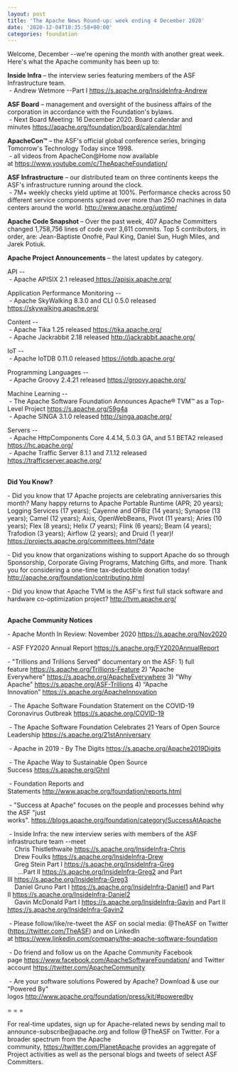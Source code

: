 ```yaml
---
layout: post
title: 'The Apache News Round-up: week ending 4 December 2020'
date: '2020-12-04T10:35:58+00:00'
categories: foundation
---
```

<p></p><p></p><p></p><p>Welcome, December --we're opening the month with another great week. Here's what the Apache
 community has been up to:</p><p>
<b><span class="il">Inside</span> <span class="il">Infra</span></b> – the interview series featuring members of the ASF Infrastructure team.<br>
&nbsp;- Andrew Wetmore --Part I <a href="https://s.apache.org/InsideInfra-Andrew" target="_blank">https://s.apache.org/InsideInfra-Andrew</a> <br>
</p><span style="font-weight: 700;">ASF Board</span>&nbsp;– management and oversight of the business affairs of the corporation in accordance with the Foundation's bylaws.<br>&nbsp;- Next Board Meeting: 16 December 2020. Board calendar and minutes&nbsp;<a href="https://apache.org/foundation/board/calendar.html" target="_blank">https://apache.org/foundation/board/calendar.html</a><p></p><p><span style="font-weight: 700;">ApacheCon™</span>&nbsp;– the ASF's official global conference series, bringing Tomorrow's Technology Today since 1998.<br>&nbsp;- all videos from ApacheCon@Home now available at&nbsp;<a href="https://www.youtube.com/c/TheApacheFoundation/" target="_blank">https://www.youtube.com/c/TheApacheFoundation/</a>&nbsp;&nbsp;<br></p><p><span style="font-weight: 700;">ASF Infrastructure</span>&nbsp;– our distributed team on three continents keeps the ASF's infrastructure running around the clock.<br>&nbsp;- 7M+ weekly checks yield uptime at 100%. Performance checks across 50 different service components spread over more than 250 machines in data centers around the world.&nbsp;<a href="http://www.apache.org/uptime/" target="_blank">http://www.apache.org/uptime/</a><br></p><p><span style="font-weight: 700;">Apache Code Snapshot&nbsp;</span>– Over the past week, 407 Apache Committers changed 1,758,756 lines of code over 3,611 commits. Top 5 contributors, in order, are: Jean-Baptiste Onofré, Paul King, Daniel Sun, Hugh Miles, and Jarek Potiuk. &nbsp; &nbsp; &nbsp; &nbsp; &nbsp; &nbsp; &nbsp; &nbsp; &nbsp; &nbsp; </p><p><span style="font-weight: 700;">Apache Project Announcements</span>&nbsp;– the latest updates by category.</p><p>API --<br>
&nbsp;- Apache <span class="il">APISIX</span> 2.1 released<a href="https://apisix.apache.org/" rel="noreferrer" target="_blank" data-saferedirecturl="https://www.google.com/url?q=https://apisix.apache.org/&amp;source=gmail&amp;ust=1607102210377000&amp;usg=AFQjCNGiHvT67sZz3JgPJnM862TrnG0zFg"> https://<span class="il">apisix</span>.apache.org/</a></p><p>Application Performance Monitoring --<br>&nbsp;- Apache <span class="il">SkyWalking</span> 8.3.0 and <span class="il">CLI</span> 0.5.0 released <a href="https://skywalking.apache.org/" rel="noreferrer" target="_blank" data-saferedirecturl="https://www.google.com/url?q=https://skywalking.apache.org/&amp;source=gmail&amp;ust=1607103082589000&amp;usg=AFQjCNFTnZ8wAT8k3z0zUp7DkSp-Kuxrtw">https://<span class="il">skywalking</span>.apache.org/</a></p>Content --<br>&nbsp;- Apache <span class="il">Tika</span> 1.25 released <a href="https://tika.apache.org/" rel="noreferrer" target="_blank" data-saferedirecturl="https://www.google.com/url?q=https://tika.apache.org/&amp;source=gmail&amp;ust=1607103809789000&amp;usg=AFQjCNHzBi5effYvqne4MVotep7mrJwuEw">https://<span class="il">tika</span>.apache.org/</a><br>&nbsp;- Apache <span class="il">Jackrabbit</span> 2.18 released <a href="http://jackrabbit.apache.org/" rel="noreferrer" target="_blank" data-saferedirecturl="https://www.google.com/url?q=http://jackrabbit.apache.org/&amp;source=gmail&amp;ust=1607102212514000&amp;usg=AFQjCNFYvtZOfdOYpFZyXhG91C18DjnpQA">http://<span class="il">jackrabbit</span>.apache.org/</a>
<p></p><p>IoT --<br>&nbsp;- Apache <span class="il">IoTDB</span> 0.11.0 released <a href="https://iotdb.apache.org/" rel="noreferrer" target="_blank" data-saferedirecturl="https://www.google.com/url?q=https://iotdb.apache.org/&amp;source=gmail&amp;ust=1607103021883000&amp;usg=AFQjCNE0Hd4F34RFNsOVTgao6IXvrDVgmA">https://<span class="il">iotdb</span>.apache.org/</a></p><p></p><p>Programming Languages --<br>&nbsp;- Apache <span class="il">Groovy</span> 2.4.21 released <a href="https://groovy.apache.org/" rel="noreferrer" target="_blank" data-saferedirecturl="https://www.google.com/url?q=https://groovy.apache.org/&amp;source=gmail&amp;ust=1607104156640000&amp;usg=AFQjCNFLwUHqVRCHuZTh9zsO27eEeZxNcA">https://<span class="il">groovy</span>.apache.org/</a></p><p>Machine Learning --<br>&nbsp;- The Apache Software Foundation Announces Apache® TVM™ as a Top-Level Project <a href="https://s.apache.org/59g4a" target="_blank">https://s.apache.org/59g4a</a><br>&nbsp;- Apache SINGA 3.1.0 released <a href="http://singa.apache.org/" target="_blank">http://singa.apache.org/</a><wbr></p><p><wbr>Servers --<br>&nbsp;- Apache <span class="il">HttpComponents</span> Core 4.4.14, 5.0.3 GA, and 5.1 BETA2 released<a href="https://hc.apache.org/" rel="noreferrer" target="_blank" data-saferedirecturl="https://www.google.com/url?q=https://hc.apache.org/&amp;source=gmail&amp;ust=1607103862922000&amp;usg=AFQjCNFVNGczFNT5lJ7_uyv9hqThMpPTJg"> </a><a href="https://hc.apache.org/" target="_blank">https://hc.apache.org/</a><br>&nbsp;- Apache <span class="il">Traffic</span> <span class="il">Server</span> 8.1.1 and 7.1.12 released<a href="https://trafficserver.apache.org/" rel="noreferrer" target="_blank" data-saferedirecturl="https://www.google.com/url?q=https://trafficserver.apache.org/&amp;source=gmail&amp;ust=1607103944333000&amp;usg=AFQjCNGRbgpjo9eS_Po1zPpk0eCIat_dAA"> https://trafficserver.apache.o<wbr>rg/</a></p><p></p><p><span style="font-weight: 700;">&nbsp;<br>Did You Know?</span></p><p>- Did you know that 17 Apache projects are celebrating anniversaries this month? Many happy returns to Apache Portable Runtime (APR; 20 years); Logging Services (17 years); Cayenne and OFBiz (14 years); Synapse (13 years); Camel (12 years); Axis, OpenWebBeans, Pivot (11 years); Aries (10 years); Flex (8 years); Helix (7 years); Flink (6 years); Beam (4 years); Trafodion (3 years); Airflow (2 years); and Druid (1 year)! <a href="https://projects.apache.org/committees.html?date" target="_blank">https://projects.apache.org/committees.html?date</a> <br></p><p>- Did you know that organizations wishing to support Apache do so through Sponsorship, Corporate Giving Programs, Matching Gifts, and more. Thank you for considering a one-time tax-deductible donation today! <a href="http://apache.org/foundation/contributing.html" target="_blank">http://apache.org/foundation/contributing.html</a>&nbsp;<br></p><p>- Did you know that Apache TVM is&nbsp;the ASF's first full stack software and hardware co-optimization project? <a href="http://tvm.apache.org/" target="_blank">http://tvm.apache.org/</a><br><br></p><p><span style="font-weight: 700;">Apache Community Notices</span><br></p><p>- Apache Month In Review: November 2020&nbsp;<a href="https://s.apache.org/Nov2020" target="_blank">https://s.apache.org/Nov2020</a><br></p><p>- ASF FY2020 Annual Report&nbsp;<a href="https://s.apache.org/FY2020AnnualReport" target="_blank">https://s.apache.org/FY2020AnnualReport</a>&nbsp;</p><p>- "Trillions and Trillions Served" documentary on the ASF: 1) full feature&nbsp;<a href="https://s.apache.org/Trillions-Feature" target="_blank">https://s.apache.org/Trillions-Feature</a>&nbsp;2) "Apache Everywhere"&nbsp;<a href="https://s.apache.org/ApacheEverywhere" target="_blank">https://s.apache.org/ApacheEverywhere</a>&nbsp;3) "Why Apache"&nbsp;<a href="https://s.apache.org/ASF-Trillions" target="_blank">https://s.apache.org/ASF-Trillions</a>&nbsp;4)&nbsp;“Apache Innovation”&nbsp;<a href="https://s.apache.org/ApacheInnovation" target="_blank">https://s.apache.org/ApacheInnovation</a>&nbsp;</p><p>&nbsp;- The Apache Software Foundation Statement on the COVID-19 Coronavirus Outbreak&nbsp;<a href="https://s.apache.org/COVID-19" target="_blank">https://s.apache.org/COVID-19</a>&nbsp;&nbsp;</p><p>&nbsp;- The Apache Software Foundation Celebrates 21 Years of Open Source Leadership&nbsp;<a href="https://s.apache.org/21stAnniversary" rel="noreferrer" target="_blank" data-saferedirecturl="https://www.google.com/url?q=https://s.apache.org/21stAnniversary&amp;source=gmail&amp;ust=1586580638108000&amp;usg=AFQjCNHhBfHrSsg8TFX4Lwsa4GFZdonhcA">https://s.apache.org/21stAnniv<wbr>ersary</a></p><p>&nbsp;- Apache in 2019 - By The Digits&nbsp;<a href="https://s.apache.org/Apache2019Digits">https://s.apache.org/Apache2019Digits</a></p><p>&nbsp;- The Apache Way to Sustainable Open Source Success&nbsp;<a href="https://s.apache.org/GhnI">https://s.apache.org/GhnI</a></p><p>&nbsp;- Foundation Reports and Statements&nbsp;<a href="http://www.apache.org/foundation/reports.html" target="_blank">http://www.apache.org/foundation/reports.html</a><br></p><p>&nbsp;- "Success at Apache" focuses on the people and processes behind why the ASF "just works".&nbsp;<a href="https://blogs.apache.org/foundation/category/SuccessAtApache" target="_blank">https://blogs.apache.org/foundation/category/SuccessAtApache</a><br></p><div><p>&nbsp;- Inside Infra: the new interview series with members of the ASF infrastructure team --meet&nbsp;<br>&nbsp; &nbsp; Chris Thistlethwaite&nbsp;<a href="https://s.apache.org/InsideInfra-Chris" target="_blank">https://s.apache.org/InsideInfra-Chris</a><br>&nbsp; &nbsp; Drew Foulks&nbsp;<a href="https://s.apache.org/InsideInfra-Drew" rel="noreferrer" target="_blank" data-saferedirecturl="https://www.google.com/url?q=https://s.apache.org/InsideInfra-Drew&amp;source=gmail&amp;ust=1588339104628000&amp;usg=AFQjCNF9dVEn48pV7o9HBG14sP9uprU8Xw">https://s.apache.org/InsideInf<wbr>ra-Drew</a><br>&nbsp; &nbsp; Greg Stein Part I&nbsp;<a href="https://s.apache.org/InsideInfra-Greg" target="_blank">https://s.apache.org/InsideInfra-Greg</a><br>&nbsp; &nbsp; &nbsp; ...Part II&nbsp;<a href="https://s.apache.org/InsideInfra-Greg2" target="_blank">https://s.apache.org/InsideInfra-Greg2</a>&nbsp;and Part III&nbsp;<a href="https://s.apache.org/InsideInfra-Greg3" target="_blank">https://s.apache.org/InsideInfra-Greg3</a><br>&nbsp; &nbsp; Daniel Gruno Part I&nbsp;<a href="https://s.apache.org/InsideInfra-Daniel1" target="_blank">https://s.apache.org/InsideInfra-Daniel1</a>&nbsp;and Part II&nbsp;<a href="https://s.apache.org/InsideInfra-Daniel2" target="_blank">https://s.apache.org/InsideInfra-Daniel2</a><br>&nbsp;&nbsp;&nbsp; Gavin McDonald Part I&nbsp;<a href="https://s.apache.org/InsideInfra-Gavin" target="_blank">https://s.apache.org/InsideInfra-Gavin</a> and Part II <a href="https://s.apache.org/InsideInfra-Gavin2" target="_blank">https://s.apache.org/InsideInfra-Gavin2</a> <br></p></div><div><p>&nbsp;- Please follow/like/re-tweet the ASF on social media: @TheASF on Twitter (<a href="https://twitter.com/TheASF">https://twitter.com/TheASF</a>) and on LinkedIn at&nbsp;<a href="https://www.linkedin.com/company/the-apache-software-foundation">https://www.linkedin.com/company/the-apache-software-foundation</a></p><p>&nbsp;- Do friend and follow us on the Apache Community Facebook page&nbsp;<a href="https://www.facebook.com/ApacheSoftwareFoundation/">https://www.facebook.com/ApacheSoftwareFoundation/</a>&nbsp;and Twitter account&nbsp;<a href="https://twitter.com/ApacheCommunity">https://twitter.com/ApacheCommunity</a></p></div><div>&nbsp;- Are your software solutions Powered by Apache? Download &amp; use our "Powered By" logos&nbsp;<a href="http://www.apache.org/foundation/press/kit/#poweredby" target="_blank">http://www.apache.org/foundation/press/kit/#poweredby</a><br></div><p><span class="LrzXr"></span><span class="LrzXr"></span></p><div><p>= = =</p><p>For real-time updates, sign up for Apache-related news by sending mail to announce-subscribe@apache.org and follow @TheASF on Twitter. For a broader spectrum from the Apache community,&nbsp;<a href="https://twitter.com/PlanetApache">https://twitter.com/PlanetApache</a>&nbsp;provides an aggregate of Project activities as well as the personal blogs and tweets of select ASF Committers.</p></div><p style="box-sizing: border-box; margin: 0px 0px 10px;"></p><p style="box-sizing: border-box; margin: 0px 0px 10px;"></p><p style="box-sizing: border-box; margin: 0px 0px 10px;"></p><p></p><p></p><p></p>
